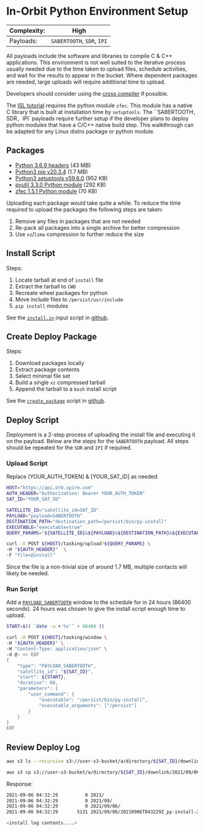 # In-Orbit Python Environment Setup

|Complexity:|High|
|-|-|
|Payloads:|`SABERTOOTH`, `SDR`, `IPI`|


All payloads include the software and libraries to compile C & C++ applications. This environment is not well suited to the iterative process usually needed due to the time taken to upload files, schedule activities, and wait for the results to appear in the bucket. Where dependent packages are needed, large uploads will require additional time to upload.

Developers should consider using the [cross compiler](../cross-compiling/) if possible.

The [ISL tutorial](../../tutorials/isl/) requires the python module `zfec`. This module has a native C library that is built at installation time by `setuptools`. The ``SABERTOOTH`, `SDR`, `IPI` payloads require further setup if the developer plans to deploy python modules that have a C/C++ native build step. This walkthrough can be adapted for any Linux distro package or python module.


## Packages

  - [Python 3.6.9 headers](http://ports.ubuntu.com/ubuntu-ports/pool/main/p/python3.6/libpython3.6-dev_3.6.9-1~18.04ubuntu1.6_arm64.deb) (43 MB)
  - [Python3 pip v20.3.4](https://pypi.org/project/pip/) (1.7 MB)
  - [Python3 setuptools v59.6.0](https://pypi.org/project/setuptools/) (952 KB)
  - [pyutil 3.3.0 Python module](https://pypi.org/project/pyutil/) (292 KB)
  - [zfec 1.5.1 Python module](https://pypi.org/project/zfec/) (70 KB)

Uploading each package would take quite a while. To reduce the time required to upload the packages the following steps are taken:

1. Remove any files in packages that are not needed
1. Re-pack all packages into a single archive for better compression
1. Use `xz`/`lzma` compression to further reduce the size


## Install Script

Steps:

1. Locate tarball at end of `install` file
1. Extract the tarball to `CWD`
1. Recreate wheel packages for python
1. Move include files to `/persist/usr/include`
1. `pip install` modules

See the [`install.in`](https://github.com/nsat/space-services-user-guide/blob/main/dev-env/in-orbit/install.in) input script in [github](https://github.com/nsat/space-services-user-guide/tree/main/dev-env/in-orbit/).


## Create Deploy Package

Steps:

1. Download packages locally
1. Extract package contents
1. Select minimal file set
1. Build a single `xz` compressed tarball
1. Append the tarball to a `bash` install script


See the [`create_package`](https://github.com/nsat/space-services-user-guide/blob/main/dev-env/in-orbit/create_package) script in [github](https://github.com/nsat/space-services-user-guide/tree/main/dev-env/in-orbit/).


## Deploy Script

Deployment is a 2-step process of uploading the install file and executing it on the payload. Below are the steps for the `SABERTOOTH` payload. All steps should be repeated for the `SDR` and `IPI` if required.


### Upload Script

<aside class="notice">Replace [YOUR_AUTH_TOKEN] & [YOUR_SAT_ID] as needed.</aside>

```bash
HOST="https://api.orb.spire.com"
AUTH_HEADER="Authorization: Bearer YOUR_AUTH_TOKEN"
SAT_ID="YOUR_SAT_ID"

SATELLITE_ID="satellite_id=SAT_ID"
PAYLOAD="payload=SABERTOOTH"
DESTINATION_PATH="destination_path=/persist/bin/py-install"
EXECUTABLE="executable=true"
QUERY_PARAMS="${SATELLITE_ID}&${PAYLOAD}&${DESTINATION_PATH}&${EXECUTABLE}"

curl -X POST ${HOST}/tasking/upload?${QUERY_PARAMS} \
-H "${AUTH_HEADER}"  \
-F "file=@install"
```

Since the file is a non-trivial size of around 1.7 MB, multiple contacts will likely be needed.


### Run Script


Add a [`PAYLOAD_SABERTOOTH`](https://developers.spire.com/tasking-api-docs/#payload_sabertooth) window to the schedule for in 24 hours (86400 seconds). 24 hours was chosen to give the install script enough time to upload.

```bash
START=$(( `date -u +'%s'` + 86400 ))

curl -X POST ${HOST}/tasking/window \
-H "${AUTH_HEADER}" \
-H "Content-Type: application/json" \
-d @- << EOF
{
    "type": "PAYLOAD_SABERTOOTH",
    "satellite_id": "${SAT_ID}",
    "start": ${START},
    "duration": 60,
    "parameters": {
        "user_command": {
            "executable": "/persist/bin/py-install",
            "executable_arguments": ["/persist"]
        }
    }
}
EOF
```


## Review Deploy Log

```bash
aws s3 ls --recursive s3://user-s3-bucket/a/directory/${SAT_ID}/downlink/

aws s3 cp s3://user-s3-bucket/a/directory/${SAT_ID}/downlink/2021/09/06/20210906T043229Z_py-install-2022_01_06_15_02_05.log -
```

Response:

```bash
2021-09-06 04:32:29          0 2021/
2021-09-06 04:32:29          0 2021/09/
2021-09-06 04:32:29          0 2021/09/06/
2021-09-06 04:32:29       5131 2021/09/06/20210906T043229Z_py-install-2022_01_06_15_02_05.log

<install log contents....>
```
